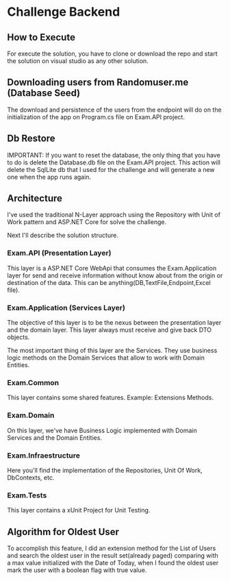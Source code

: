 # Challenge Backend

## How to Execute
For execute the solution, you have to clone or download the repo and start the solution on visual studio as any other solution.

## Downloading users from Randomuser.me (Database Seed)
The download and persistence of the users from the endpoint will do on the initialization of the app on Program.cs file on Exam.API project. 

## Db Restore
IMPORTANT: If you want to reset the database, the only thing that you have to do is delete the Database.db file on the Exam.API project. This action will delete the SqlLite db that I used for the challenge and will generate a new one when the app runs again.

## Architecture
I've used the traditional N-Layer approach using the Repository with Unit of Work pattern and ASP.NET Core for solve the challenge.

Next I'll describe the solution structure.

### Exam.API (Presentation Layer)
This layer is a ASP.NET Core WebApi that consumes the Exam.Application layer for send and receive information without know about from the origin or destination of the data. This can be anything(DB,TextFile,Endpoint,Excel file).

### Exam.Application (Services Layer)
The objective of this layer is to be the nexus between the presentation layer and the domain layer. This layer always must receive and give back DTO objects.

The most important thing of this layer are the Services. They use business logic methods on the Domain Services that allow to work with Domain Entities.


### Exam.Common
This layer contains some shared features. Example: Extensions Methods.


### Exam.Domain
On this layer, we've have Business Logic implemented with Domain Services and the Domain Entities.

### Exam.Infraestructure
Here you'll find the implementation of the Repositories, Unit Of Work, DbContexts, etc.

### Exam.Tests
This layer contains a xUnit Project for Unit Testing.

## Algorithm for Oldest User
To accomplish this feature, I did an extension method for the List of Users and search the oldest user in the result set(already paged) comparing with a max value initialized with the Date of Today, when I found the oldest user mark the user with a boolean flag with true value.


